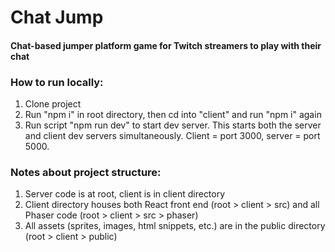 # Chat Jump

#### Chat-based jumper platform game for Twitch streamers to play with their chat

### How to run locally:

1. Clone project
1. Run "npm i" in root directory, then cd into "client" and run "npm i" again
1. Run script "npm run dev" to start dev server. This starts both the server and client dev servers simultaneously. Client = port 3000, server = port 5000.

### Notes about project structure:

1. Server code is at root, client is in client directory
1. Client directory houses both React front end (root > client > src) and all Phaser code (root > client > src > phaser)
1. All assets (sprites, images, html snippets, etc.) are in the public directory (root > client > public)
